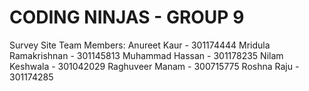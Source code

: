 # CODING NINJAS - GROUP 9

Survey Site
Team Members:
Anureet Kaur - 301174444
Mridula Ramakrishnan - 301145813
Muhammad Hassan - 301178235
Nilam Keshwala - 301042029
Raghuveer Manam - 300715775
Roshna Raju - 301174285
